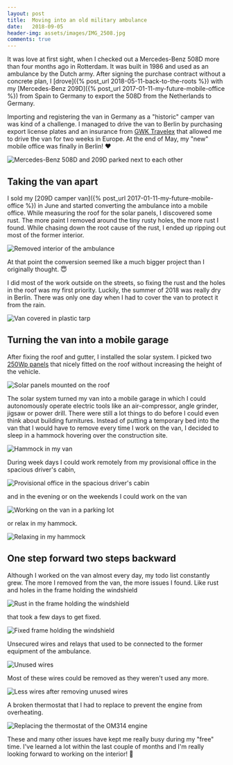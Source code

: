 ```yaml
---
layout: post
title:  Moving into an old military ambulance
date:   2018-09-05
header-img: assets/images/IMG_2508.jpg
comments: true
---
```


It was love at first sight, when I checked out a Mercedes-Benz 508D more than four months ago in Rotterdam. It was built in 1986 and used as an ambulance by the Dutch army. After signing the purchase contract without a concrete plan, I [drove]({% post_url 2018-05-11-back-to-the-roots %}) with my [Mercedes-Benz 209D]({% post_url 2017-01-11-my-future-mobile-office %}) from Spain to Germany to export the 508D from the Netherlands to Germany.

Importing and registering the van in Germany as a "historic" camper van was kind of a challenge. I managed to drive the van to Berlin by purchasing export license plates and an insurance from [GWK Travelex](https://www.gwktravelex.nl/overige-diensten/auto-export) that allowed me to drive the van for two weeks in Europe. At the end of May, my "new" mobile office was finally in Berlin! :heart:

![Mercedes-Benz 508D and 209D parked next to each other](/assets/images/IMG_2508.jpg)

## Taking the van apart

I sold my [209D camper van]({% post_url 2017-01-11-my-future-mobile-office %}) in June and started converting the ambulance into a mobile office. While measuring the roof for the solar panels, I discovered some rust. The more paint I removed around the tiny rusty holes, the more rust I found. While chasing down the root cause of the rust, I ended up ripping out most of the former interior.

![Removed interior of the ambulance](/assets/images/IMG_2745.jpg)

At that point the conversion seemed like a much bigger project than I originally thought. :innocent:

I did most of the work outside on the streets, so fixing the rust and the holes in the roof was my first priority. Luckily, the summer of 2018 was really dry in Berlin. There was only one day when I had to cover the van to protect it from the rain.

![Van covered in plastic tarp](/assets/images/IMG_2783.jpg)

## Turning the van into a mobile garage

After fixing the roof and gutter, I installed the solar system. I picked two [250Wp panels](https://www.amazon.de/gp/product/B01GJLZOK4?tag=mumothhoofba-21) that nicely fitted on the roof without increasing the height of the vehicle.

![Solar panels mounted on the roof](/assets/images/IMG_2895.jpg)

The solar system turned my van into a mobile garage in which I could autonomously operate electric tools like an air-compressor, angle grinder, jigsaw or power drill. There were still a lot things to do before I could even think about building furnitures. Instead of putting a temporary bed into the van that I would have to remove every time I work on the van, I decided to sleep in a hammock hovering over the construction site.

![Hammock in my van](/assets/images/IMG_3005.jpg)

During week days I could work remotely from my provisional office in the spacious driver's cabin,

![Provisional office in the spacious driver's cabin](/assets/images/IMG_2997.jpg)

and in the evening or on the weekends I could work on the van

![Working on the van in a parking lot](/assets/images/IMG_3058.jpg)

or relax in my hammock.

![Relaxing in my hammock](/assets/images/IMG_3006.jpg)

## One step forward two steps backward

Although I worked on the van almost every day, my todo list constantly grew. The more I removed from the van, the more issues I found. Like rust and holes in the frame holding the windshield

![Rust in the frame holding the windshield](/assets/images/IMG_2966.jpg)

that took a few days to get fixed.

![Fixed frame holding the windshield](/assets/images/IMG_2985.jpg)

Unsecured wires and relays that used to be connected to the former equipment of the ambulance.

![Unused wires](/assets/images/IMG_2913.jpg)

Most of these wires could be removed as they weren't used any more.

![Less wires after removing unused wires](/assets/images/IMG_2929.jpg)

A broken thermostat that I had to replace to prevent the engine from overheating.

![Replacing the thermostat of the OM314 engine](/assets/images/IMG_3056.jpg)

These and many other issues have kept me really busy during my "free" time. I've learned a lot within the last couple of months and I'm really looking forward to working on the interior! :tada:
